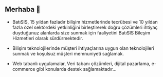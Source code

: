 ## Merhaba 👋

- BatıSIS, 15 yıldan fazladır bilişim hizmetlerinde tecrübesi ve 10 yıldan fazla özel sektördeki yetkinliğini birleştirerek doğru çözümleri ihtiyaç duyduğunuz alanlarda size sunmak için faaliyetini BatıSIS Bileşim Hizmetleri olarak sürdürmektedir. 

- Bilişim teknolojilerinde müşteri ihtiyaçlarına uygun olan teknolojileri sunmak ve koşulsuz müşteri memnuniyeti sağlamak.

- Web tabanlı uygulamalar, Veri tabanı çözümleri, dijital pazarlama, e-commerce gibi konularda destek sağlamaktadır...

<!--
**batisis/batisis** is a ✨ _special_ ✨ repository because its `README.md` (this file) appears on your GitHub profile.

Here are some ideas to get you started:

- 🔭 I’m currently working on ...
- 🌱 I’m currently learning ...
- 👯 I’m looking to collaborate on ...
- 🤔 I’m looking for help with ...
- 💬 Ask me about ...
- 📫 How to reach me: ...
- 😄 Pronouns: ...
- ⚡ Fun fact: ...
-->
